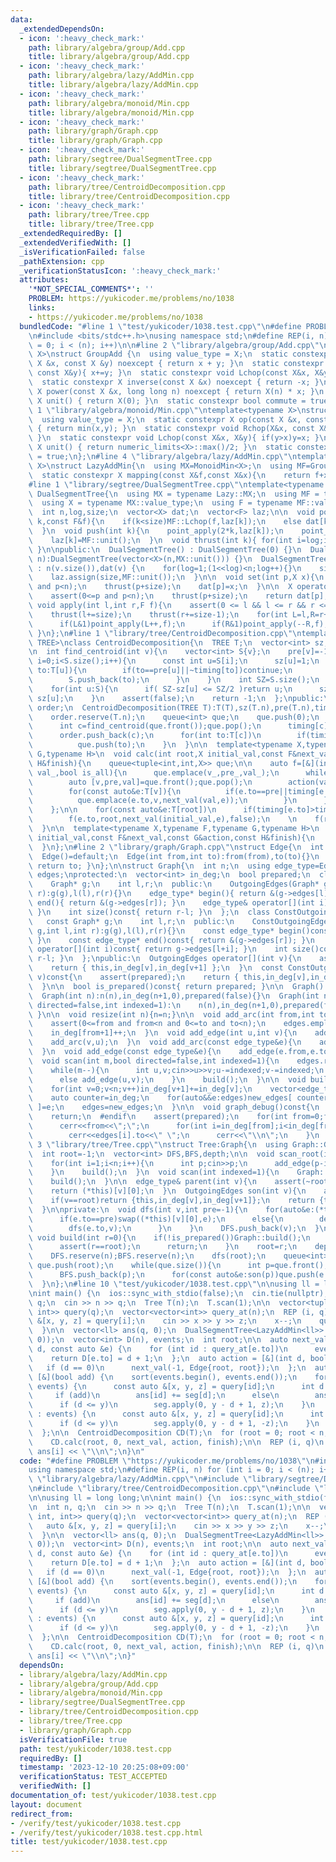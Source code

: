 ```yaml
---
data:
  _extendedDependsOn:
  - icon: ':heavy_check_mark:'
    path: library/algebra/group/Add.cpp
    title: library/algebra/group/Add.cpp
  - icon: ':heavy_check_mark:'
    path: library/algebra/lazy/AddMin.cpp
    title: library/algebra/lazy/AddMin.cpp
  - icon: ':heavy_check_mark:'
    path: library/algebra/monoid/Min.cpp
    title: library/algebra/monoid/Min.cpp
  - icon: ':heavy_check_mark:'
    path: library/graph/Graph.cpp
    title: library/graph/Graph.cpp
  - icon: ':heavy_check_mark:'
    path: library/segtree/DualSegmentTree.cpp
    title: library/segtree/DualSegmentTree.cpp
  - icon: ':heavy_check_mark:'
    path: library/tree/CentroidDecomposition.cpp
    title: library/tree/CentroidDecomposition.cpp
  - icon: ':heavy_check_mark:'
    path: library/tree/Tree.cpp
    title: library/tree/Tree.cpp
  _extendedRequiredBy: []
  _extendedVerifiedWith: []
  _isVerificationFailed: false
  _pathExtension: cpp
  _verificationStatusIcon: ':heavy_check_mark:'
  attributes:
    '*NOT_SPECIAL_COMMENTS*': ''
    PROBLEM: https://yukicoder.me/problems/no/1038
    links:
    - https://yukicoder.me/problems/no/1038
  bundledCode: "#line 1 \"test/yukicoder/1038.test.cpp\"\n#define PROBLEM \"https://yukicoder.me/problems/no/1038\"\
    \n#include <bits/stdc++.h>\nusing namespace std;\n#define REP(i, n) for (int i\
    \ = 0; i < (n); i++)\n\n#line 2 \"library/algebra/group/Add.cpp\"\ntemplate<typename\
    \ X>\nstruct GroupAdd {\n  using value_type = X;\n  static constexpr X op(const\
    \ X &x, const X &y) noexcept { return x + y; }\n  static constexpr void Rchop(X&x,\
    \ const X&y){ x+=y; }\n  static constexpr void Lchop(const X&x, X&y){ y+=x; }\n\
    \  static constexpr X inverse(const X &x) noexcept { return -x; }\n  static constexpr\
    \ X power(const X &x, long long n) noexcept { return X(n) * x; }\n  static constexpr\
    \ X unit() { return X(0); }\n  static constexpr bool commute = true;\n};\n#line\
    \ 1 \"library/algebra/monoid/Min.cpp\"\ntemplate<typename X>\nstruct MonoidMin{\n\
    \  using value_type = X;\n  static constexpr X op(const X &x, const X &y) noexcept\
    \ { return min(x,y); }\n  static constexpr void Rchop(X&x, const X&y){ if(x>y)x=y;\
    \ }\n  static constexpr void Lchop(const X&x, X&y){ if(y>x)y=x; }\n  static constexpr\
    \ X unit() { return numeric_limits<X>::max()/2; }\n  static constexpr bool commute\
    \ = true;\n};\n#line 4 \"library/algebra/lazy/AddMin.cpp\"\ntemplate<typename\
    \ X>\nstruct LazyAddMin{\n  using MX=MonoidMin<X>;\n  using MF=GroupAdd<X>;\n\
    \  static constexpr X mapping(const X&f,const X&x){\n    return f+x;\n  }\n};\n\
    #line 1 \"library/segtree/DualSegmentTree.cpp\"\ntemplate<typename Lazy>\nclass\
    \ DualSegmentTree{\n  using MX = typename Lazy::MX;\n  using MF = typename Lazy::MF;\n\
    \  using X = typename MX::value_type;\n  using F = typename MF::value_type;\n\
    \  int n,log,size;\n  vector<X> dat;\n  vector<F> laz;\n\n  void point_apply(int\
    \ k,const F&f){\n    if(k<size)MF::Lchop(f,laz[k]);\n    else dat[k-size]=Lazy::mapping(f,dat[k-size]);\n\
    \  }\n  void push(int k){\n    point_apply(2*k,laz[k]);\n    point_apply(2*k+1,laz[k]);\n\
    \    laz[k]=MF::unit();\n  }\n  void thrust(int k){ for(int i=log;i;i--)push(k>>i);\
    \ }\n\npublic:\n  DualSegmentTree() : DualSegmentTree(0) {}\n  DualSegmentTree(int\
    \ n):DualSegmentTree(vector<X>(n,MX::unit())) {}\n  DualSegmentTree(const vector<X>&v)\
    \ : n(v.size()),dat(v) {\n    for(log=1;(1<<log)<n;log++){}\n    size=1<<log;\n\
    \    laz.assign(size,MF::unit());\n  }\n\n  void set(int p,X x){\n    assert(0<=p\
    \ and p<n);\n    thrust(p+size);\n    dat[p]=x;\n  }\n\n  X operator[](int p){\n\
    \    assert(0<=p and p<n);\n    thrust(p+size);\n    return dat[p];\n  }\n\n \
    \ void apply(int l,int r,F f){\n    assert(0 <= l && l <= r && r <= n);\n    if(l==r)return;\n\
    \    thrust(l+=size);\n    thrust(r+=size-1);\n    for(int L=l,R=r+1;L<R;L>>=1,R>>=1){\n\
    \      if(L&1)point_apply(L++,f);\n      if(R&1)point_apply(--R,f);\n    }\n \
    \ }\n};\n#line 1 \"library/tree/CentroidDecomposition.cpp\"\ntemplate<typename\
    \ TREE>\nclass CentroidDecomposition{\n  TREE T;\n  vector<int> sz,pre,timing;\n\
    \n  int find_centroid(int v){\n    vector<int> S{v};\n    pre[v]=-1;\n    for(int\
    \ i=0;i<S.size();i++){\n      const int u=S[i];\n      sz[u]=1;\n      for(int\
    \ to:T[u]){\n        if(to==pre[u]||~timing[to])continue;\n        pre[to]=u;\n\
    \        S.push_back(to);\n      }\n    }\n    int SZ=S.size();\n    reverse(S.begin(),S.end());\n\
    \    for(int u:S){\n      if( SZ-sz[u] <= SZ/2 )return u;\n      sz[pre[u]] +=\
    \ sz[u];\n    }\n    assert(false);\n    return -1;\n  };\npublic:\n  vector<int>\
    \ order;\n  CentroidDecomposition(TREE T):T(T),sz(T.n),pre(T.n),timing(T.n,-1){\n\
    \    order.reserve(T.n);\n    queue<int> que;\n    que.push(0);\n    while(que.size()){\n\
    \      int c=find_centroid(que.front());que.pop();\n      timing[c]=order.size();\n\
    \      order.push_back(c);\n      for(int to:T[c])\n        if(timing[to]<0)\n\
    \          que.push(to);\n    }\n  }\n\n  template<typename X,typename F,typename\
    \ G,typename H>\n  void calc(int root,X initial_val,const F&next_val,const G&action,const\
    \ H&finish){\n    queue<tuple<int,int,X>> que;\n\n    auto f=[&](int v_,int pre_,X\
    \ val_,bool is_all){\n      que.emplace(v_,pre_,val_);\n      while(que.size()){\n\
    \        auto [v,pre,val]=que.front();que.pop();\n        action(val,is_all);\n\
    \        for(const auto&e:T[v]){\n          if(e.to==pre||timing[e.to]<=timing[root])continue;\n\
    \          que.emplace(e.to,v,next_val(val,e));\n        }\n      }\n      finish(is_all);\n\
    \    };\n\n    for(const auto&e:T[root])\n      if(timing[e.to]>timing[root])\n\
    \        f(e.to,root,next_val(initial_val,e),false);\n    \n    f(root,-1,initial_val,true);\n\
    \  }\n\n  template<typename X,typename F,typename G,typename H>\n  void all_calc(X\
    \ initial_val,const F&next_val,const G&action,const H&finish){\n    for(int i=0;i<T.n;i++)calc(i,initial_val,next_val,action,finish);\n\
    \  }\n};\n#line 2 \"library/graph/Graph.cpp\"\nstruct Edge{\n  int from,to;\n\
    \  Edge()=default;\n  Edge(int from,int to):from(from),to(to){}\n  operator int()const{\
    \ return to; }\n};\n\nstruct Graph{\n  int n;\n  using edge_type=Edge;\n  vector<edge_type>\
    \ edges;\nprotected:\n  vector<int> in_deg;\n  bool prepared;\n  class OutgoingEdges{\n\
    \    Graph* g;\n    int l,r;\n  public:\n    OutgoingEdges(Graph* g,int l,int\
    \ r):g(g),l(l),r(r){}\n    edge_type* begin(){ return &(g->edges[l]); }\n    edge_type*\
    \ end(){ return &(g->edges[r]); }\n    edge_type& operator[](int i){ return g->edges[l+i];\
    \ }\n    int size()const{ return r-l; }\n  };\n  class ConstOutgoingEdges{\n \
    \   const Graph* g;\n    int l,r;\n  public:\n    ConstOutgoingEdges(const Graph*\
    \ g,int l,int r):g(g),l(l),r(r){}\n    const edge_type* begin()const{ return &(g->edges[l]);\
    \ }\n    const edge_type* end()const{ return &(g->edges[r]); }\n    const edge_type&\
    \ operator[](int i)const{ return g->edges[l+i]; }\n    int size()const{ return\
    \ r-l; }\n  };\npublic:\n  OutgoingEdges operator[](int v){\n    assert(prepared);\n\
    \    return { this,in_deg[v],in_deg[v+1] };\n  }\n  const ConstOutgoingEdges operator[](int\
    \ v)const{\n    assert(prepared);\n    return { this,in_deg[v],in_deg[v+1] };\n\
    \  }\n\n  bool is_prepared()const{ return prepared; }\n\n  Graph():n(0),in_deg(1,0),prepared(false){}\n\
    \  Graph(int n):n(n),in_deg(n+1,0),prepared(false){}\n  Graph(int n,int m,bool\
    \ directed=false,int indexed=1):\n    n(n),in_deg(n+1,0),prepared(false){ scan(m,directed,indexed);\
    \ }\n\n  void resize(int n){n=n;}\n\n  void add_arc(int from,int to){\n    assert(!prepared);\n\
    \    assert(0<=from and from<n and 0<=to and to<n);\n    edges.emplace_back(from,to);\n\
    \    in_deg[from+1]++;\n  }\n  void add_edge(int u,int v){\n    add_arc(u,v);\n\
    \    add_arc(v,u);\n  }\n  void add_arc(const edge_type&e){\n    add_arc(e.from,e.to);\n\
    \  }\n  void add_edge(const edge_type&e){\n    add_edge(e.from,e.to);\n  }\n\n\
    \  void scan(int m,bool directed=false,int indexed=1){\n    edges.reserve(directed?m:2*m);\n\
    \    while(m--){\n      int u,v;cin>>u>>v;u-=indexed;v-=indexed;\n      if(directed)add_arc(u,v);\n\
    \      else add_edge(u,v);\n    }\n    build();\n  }\n\n  void build(){\n    assert(!prepared);prepared=true;\n\
    \    for(int v=0;v<n;v++)in_deg[v+1]+=in_deg[v];\n    vector<edge_type> new_edges(in_deg.back());\n\
    \    auto counter=in_deg;\n    for(auto&&e:edges)new_edges[ counter[e.from]++\
    \ ]=e;\n    edges=new_edges;\n  }\n\n  void graph_debug()const{\n  #ifndef __LOCAL\n\
    \    return;\n  #endif\n    assert(prepared);\n    for(int from=0;from<n;from++){\n\
    \      cerr<<from<<\";\";\n      for(int i=in_deg[from];i<in_deg[from+1];i++)\n\
    \        cerr<<edges[i].to<<\" \";\n      cerr<<\"\\n\";\n    }\n  }\n};\n#line\
    \ 3 \"library/tree/Tree.cpp\"\nstruct Tree:Graph{\n  using Graph::Graph;\n  Tree()=default;\n\
    \  int root=-1;\n  vector<int> DFS,BFS,depth;\n\n  void scan_root(int indexed=1){\n\
    \    for(int i=1;i<n;i++){\n      int p;cin>>p;\n      add_edge(p-indexed,i);\n\
    \    }\n    build();\n  }\n  void scan(int indexed=1){\n    Graph::scan(n-1,false,indexed);\n\
    \    build();\n  }\n\n  edge_type& parent(int v){\n    assert(~root and root!=v);\n\
    \    return (*this)[v][0];\n  }\n  OutgoingEdges son(int v){\n    assert(~root);\n\
    \    if(v==root)return {this,in_deg[v],in_deg[v+1]};\n    return {this,in_deg[v]+1,in_deg[v+1]};\n\
    \  }\n\nprivate:\n  void dfs(int v,int pre=-1){\n    for(auto&e:(*this)[v]){\n\
    \      if(e.to==pre)swap((*this)[v][0],e);\n      else{\n        depth[e.to]=depth[v]+1;\n\
    \        dfs(e.to,v);\n      }\n    }\n    DFS.push_back(v);\n  }\npublic:\n \
    \ void build(int r=0){\n    if(!is_prepared())Graph::build();\n    if(~root){\n\
    \      assert(r==root);\n      return;\n    }\n    root=r;\n    depth=vector<int>(n,0);\n\
    \    DFS.reserve(n);BFS.reserve(n);\n    dfs(root);\n    queue<int> que;\n   \
    \ que.push(root);\n    while(que.size()){\n      int p=que.front();que.pop();\n\
    \      BFS.push_back(p);\n      for(const auto&e:son(p))que.push(e.to);\n    }\n\
    \  }\n};\n#line 10 \"test/yukicoder/1038.test.cpp\"\n\nusing ll = long long;\n\
    \nint main() {\n  ios::sync_with_stdio(false);\n  cin.tie(nullptr);\n\n  int n,\
    \ q;\n  cin >> n >> q;\n  Tree T(n);\n  T.scan(1);\n\n  vector<tuple<int, int,\
    \ int>> query(q);\n  vector<vector<int>> query_at(n);\n  REP (i, q) {\n    auto\
    \ &[x, y, z] = query[i];\n    cin >> x >> y >> z;\n    x--;\n    query_at[x].push_back(i);\n\
    \  }\n\n  vector<ll> ans(q, 0);\n  DualSegmentTree<LazyAddMin<ll>> seg(vector<ll>(n,\
    \ 0));\n  vector<int> D(n), events;\n  int root;\n\n  auto next_val = [&](int\
    \ d, const auto &e) {\n    for (int id : query_at[e.to])\n      events.push_back(id);\n\
    \    return D[e.to] = d + 1;\n  };\n  auto action = [&](int d, bool add) {\n \
    \   if (d == 0)\n      next_val(-1, Edge{root, root});\n  };\n  auto finish =\
    \ [&](bool add) {\n    sort(events.begin(), events.end());\n    for (int id :\
    \ events) {\n      const auto &[x, y, z] = query[id];\n      int d = D[x];\n \
    \     if (add)\n        ans[id] += seg[d];\n      else\n        ans[id] -= seg[d];\n\
    \      if (d <= y)\n        seg.apply(0, y - d + 1, z);\n    }\n    for (int id\
    \ : events) {\n      const auto &[x, y, z] = query[id];\n      int d = D[x];\n\
    \      if (d <= y)\n        seg.apply(0, y - d + 1, -z);\n    }\n    events.resize(0);\n\
    \  };\n\n  CentroidDecomposition CD(T);\n  for (root = 0; root < n; root++)\n\
    \    CD.calc(root, 0, next_val, action, finish);\n\n  REP (i, q)\n    cout <<\
    \ ans[i] << \"\\n\";\n}\n"
  code: "#define PROBLEM \"https://yukicoder.me/problems/no/1038\"\n#include <bits/stdc++.h>\n\
    using namespace std;\n#define REP(i, n) for (int i = 0; i < (n); i++)\n\n#include\
    \ \"library/algebra/lazy/AddMin.cpp\"\n#include \"library/segtree/DualSegmentTree.cpp\"\
    \n#include \"library/tree/CentroidDecomposition.cpp\"\n#include \"library/tree/Tree.cpp\"\
    \n\nusing ll = long long;\n\nint main() {\n  ios::sync_with_stdio(false);\n  cin.tie(nullptr);\n\
    \n  int n, q;\n  cin >> n >> q;\n  Tree T(n);\n  T.scan(1);\n\n  vector<tuple<int,\
    \ int, int>> query(q);\n  vector<vector<int>> query_at(n);\n  REP (i, q) {\n \
    \   auto &[x, y, z] = query[i];\n    cin >> x >> y >> z;\n    x--;\n    query_at[x].push_back(i);\n\
    \  }\n\n  vector<ll> ans(q, 0);\n  DualSegmentTree<LazyAddMin<ll>> seg(vector<ll>(n,\
    \ 0));\n  vector<int> D(n), events;\n  int root;\n\n  auto next_val = [&](int\
    \ d, const auto &e) {\n    for (int id : query_at[e.to])\n      events.push_back(id);\n\
    \    return D[e.to] = d + 1;\n  };\n  auto action = [&](int d, bool add) {\n \
    \   if (d == 0)\n      next_val(-1, Edge{root, root});\n  };\n  auto finish =\
    \ [&](bool add) {\n    sort(events.begin(), events.end());\n    for (int id :\
    \ events) {\n      const auto &[x, y, z] = query[id];\n      int d = D[x];\n \
    \     if (add)\n        ans[id] += seg[d];\n      else\n        ans[id] -= seg[d];\n\
    \      if (d <= y)\n        seg.apply(0, y - d + 1, z);\n    }\n    for (int id\
    \ : events) {\n      const auto &[x, y, z] = query[id];\n      int d = D[x];\n\
    \      if (d <= y)\n        seg.apply(0, y - d + 1, -z);\n    }\n    events.resize(0);\n\
    \  };\n\n  CentroidDecomposition CD(T);\n  for (root = 0; root < n; root++)\n\
    \    CD.calc(root, 0, next_val, action, finish);\n\n  REP (i, q)\n    cout <<\
    \ ans[i] << \"\\n\";\n}"
  dependsOn:
  - library/algebra/lazy/AddMin.cpp
  - library/algebra/group/Add.cpp
  - library/algebra/monoid/Min.cpp
  - library/segtree/DualSegmentTree.cpp
  - library/tree/CentroidDecomposition.cpp
  - library/tree/Tree.cpp
  - library/graph/Graph.cpp
  isVerificationFile: true
  path: test/yukicoder/1038.test.cpp
  requiredBy: []
  timestamp: '2023-12-10 20:25:08+09:00'
  verificationStatus: TEST_ACCEPTED
  verifiedWith: []
documentation_of: test/yukicoder/1038.test.cpp
layout: document
redirect_from:
- /verify/test/yukicoder/1038.test.cpp
- /verify/test/yukicoder/1038.test.cpp.html
title: test/yukicoder/1038.test.cpp
---
```

